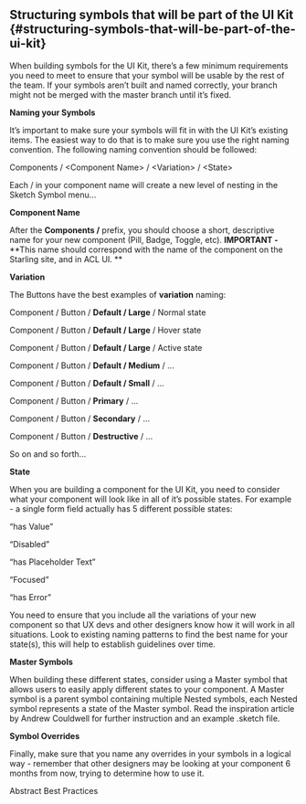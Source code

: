 ## Structuring symbols that will be part of the UI Kit {#structuring-symbols-that-will-be-part-of-the-ui-kit}

When building symbols for the UI Kit, there’s a few minimum requirements you need to meet to ensure that your symbol will be usable by the rest of the team. If your symbols aren’t built and named correctly, your branch might not be merged with the master branch until it’s fixed. 

**Naming your Symbols**

It’s important to make sure your symbols will fit in with the UI Kit’s existing items. The easiest way to do that is to make sure you use the right naming convention. The following naming convention should be followed: 

Components / &lt;Component Name&gt; / &lt;Variation&gt; / &lt;State&gt;

Each /  in your component name will create a new level of nesting in the Sketch Symbol menu…

**Component Name**

After the **Components /** prefix, you should choose a short, descriptive name for your new component (Pill, Badge, Toggle, etc). **IMPORTANT -** **This name should correspond with the name of the component on the Starling site, and in ACL UI. **

**Variation**

The Buttons have the best examples of **variation** naming:

Component / Button / **Default / Large** / Normal state

Component / Button / **Default / Large** / Hover state

Component / Button / **Default / Large** / Active state

Component / Button / **Default / Medium** / …

Component / Button / **Default / Small** / …

Component / Button / **Primary** / …

Component / Button / **Secondary** / …

Component / Button / **Destructive** / …

So on and so forth…

**State**

When you are building a component for the UI Kit, you need to consider what your component will look like in all of it’s possible states. For example - a single form field actually has 5 different possible states:

“has Value”

“Disabled”

“has Placeholder Text”

“Focused”

“has Error”

You need to ensure that you include all the variations of your new component so that UX devs and other designers know how it will work in all situations. Look to existing naming patterns to find the best name for your state(s), this will help to establish guidelines over time.

**Master Symbols**

When building these different states, consider using a Master symbol that allows users to easily apply different states to your component. A Master symbol is a parent symbol containing multiple Nested symbols, each Nested symbol represents a state of the Master symbol. Read the inspiration article by Andrew Couldwell for further instruction and an example .sketch file.

**Symbol Overrides**

Finally, make sure that you name any overrides in your symbols in a logical way - remember that other designers may be looking at your component 6 months from now, trying to determine how to use it. 

Abstract Best Practices